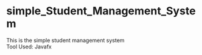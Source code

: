 # simple_Student_Management_System

This is the simple student management system 
<br>
Tool Used: Javafx

